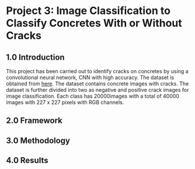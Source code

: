# Project 3: Image Classification to Classify Concretes With or Without Cracks

## 1.0 Introduction
This project has been carried out to identify cracks on concretes by using a convolutional neural network, CNN with high accuracy. The dataset is obtained from [here](https://data.mendeley.com/datasets/5y9wdsg2zt/2). The dataset contains concrete images with cracks. The dataset is further divided into two as negative and positive crack images for image classification. Each class has 20000images with a total of 40000 images with 227 x 227 pixels with RGB channels. 

## 2.0 Framework



## 3.0 Methodology



## 4.0 Results



